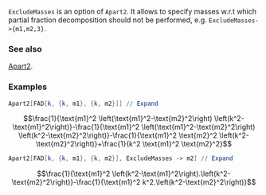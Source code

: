 `ExcludeMasses` is an option of `Apart2`. It allows to specify masses w.r.t which partial fraction decomposition should not be performed, e.g. `ExcludeMasses->{m1,m2,3}`.

### See also

[Apart2](Apart2).

### Examples

```mathematica
Apart2[FAD[k, {k, m1}, {k, m2}]] // Expand
```

$$\frac{1}{\text{m1}^2 \left(\text{m1}^2-\text{m2}^2\right) \left(k^2-\text{m1}^2\right)}-\frac{1}{\text{m1}^2 \left(\text{m1}^2-\text{m2}^2\right) \left(k^2-\text{m2}^2\right)}-\frac{1}{\text{m1}^2 \text{m2}^2 \left(k^2-\text{m2}^2\right)}+\frac{1}{k^2 \text{m1}^2 \text{m2}^2}$$

```mathematica
Apart2[FAD[k, {k, m1}, {k, m2}], ExcludeMasses -> m2] // Expand
```

$$\frac{1}{\text{m1}^2 \left(k^2-\text{m1}^2\right).\left(k^2-\text{m2}^2\right)}-\frac{1}{\text{m1}^2 k^2.\left(k^2-\text{m2}^2\right)}$$